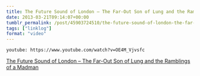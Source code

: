 ```yaml
---
title: The Future Sound of London – The Far-Out Son of Lung and the Ramblings of a Madman
date: 2013-03-21T09:14:07+00:00
tumblr_permalink: /post/45903724510/the-future-sound-of-london-the-far-out-son-of
tags: ["linklog"]
format: "video"
---
```


`youtube: https://www.youtube.com/watch?v=OE4M_Vjvsfc`

[The Future Sound of London &#8211; The Far-Out Son of Lung and the Ramblings of a Madman][1]

[1]: https://www.youtube.com/watch?v=OE4M_Vjvsfc
